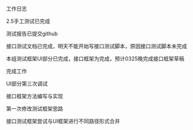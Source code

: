 工作日志

2.5手工测试已完成

测试报告已提交github

接口测试文档已完成，明天不能开始写接口测试脚本，原因接口测试脚本未完成

本组测试框架UI部分已完成，接口框架为完成，预计0325晚完成接口框架草稿

完成工作

UI部分第三次调试

接口框架方法编写与实现

第一次修改测试框架思路

接口测试框架尝试与UI框架进行不同路径形式合并